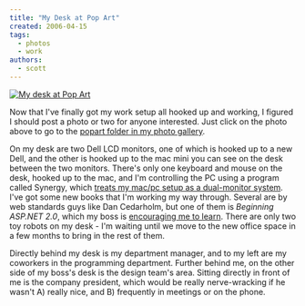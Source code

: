 ```yaml
---
title: "My Desk at Pop Art"
created: 2006-04-15
tags:
  - photos
  - work
authors:
  - scott
---
```


[![My desk at Pop Art](/images/IMG_0656.JPG)](http://www.spaceninja.local/gallery/index.php?album=pop-art)

Now that I've finally got my work setup all hooked up and working, I figured I should post a photo or two for anyone interested. Just click on the photo above to go to the [popart folder in my photo gallery](http://www.spaceninja.local/gallery/index.php?album=pop-art).

On my desk are two Dell LCD monitors, one of which is hooked up to a new Dell, and the other is hooked up to the mac mini you can see on the desk between the two monitors. There's only one keyboard and mouse on the desk, hooked up to the mac, and I'm controlling the PC using a program called Synergy, which [treats my mac/pc setup as a dual-monitor system](http://lifehacker.com/software/productivity/how-to-turn-your-dualmonitor-pc-into-a-dual-macpc-system-106123.php). I've got some new books that I'm working my way through. Several are by web standards guys like Dan Cedarholm, but one of them is _Beginning ASP.NET 2.0_, which my boss is [encouraging me to learn](http://scott.staging.popart.com/2006/04/12/ASPnet+Training+Exercises++Chapter+One.aspx). There are only two toy robots on my desk - I'm waiting until we move to the new office space in a few months to bring in the rest of them.

Directly behind my desk is my department manager, and to my left are my coworkers in the programming department. Further behind me, on the other side of my boss's desk is the design team's area. Sitting directly in front of me is the company president, which would be really nerve-wracking if he wasn't A) really nice, and B) frequently in meetings or on the phone.
